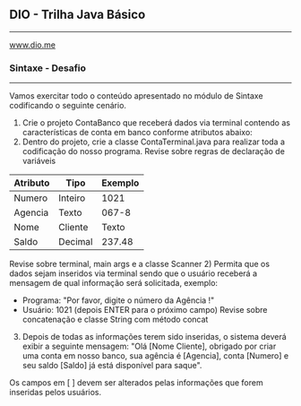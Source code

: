 ## DIO - Trilha Java Básico
---
www.dio.me

### Sintaxe - Desafio
---
Vamos exercitar todo o conteúdo apresentado no módulo de Sintaxe codificando o seguinte cenário.

1) Crie o projeto ContaBanco que receberá dados via terminal contendo as características de conta em banco conforme atributos abaixo:
2) Dentro do projeto, crie a classe ContaTerminal.java para realizar toda a codificação do nosso programa.
Revise sobre regras de declaração de variáveis

|Atributo|Tipo|Exemplo|
|-|-|-|
|Numero|Inteiro|1021|
|Agencia|Texto|067-8|
|Nome|Cliente|Texto|MARIO ANDRADE|
|Saldo|Decimal|237.48|

Revise sobre terminal, main args e a classe Scanner
2) Permita que os dados sejam inseridos via terminal sendo que o usuário receberá a mensagem de qual informação será solicitada, exemplo:
* Programa: "Por favor, digite o número da Agência !"
* Usuário: 1021 (depois ENTER para o próximo campo)
Revise sobre concatenação e classe String com método concat
3) Depois de todas as informações terem sido inseridas, o sistema deverá exibir a seguinte mensagem:
"Olá [Nome Cliente], obrigado por criar uma conta em nosso banco, sua agência é [Agencia], conta [Numero] e seu saldo [Saldo] já está disponível para saque".

Os campos em [ ] devem ser alterados pelas informações que forem inseridas pelos usuários.
